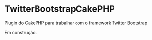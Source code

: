 TwitterBootstrapCakePHP
=======================

Plugin do CakePHP para trabalhar com o framework Twitter Bootstrap

Em construção.
